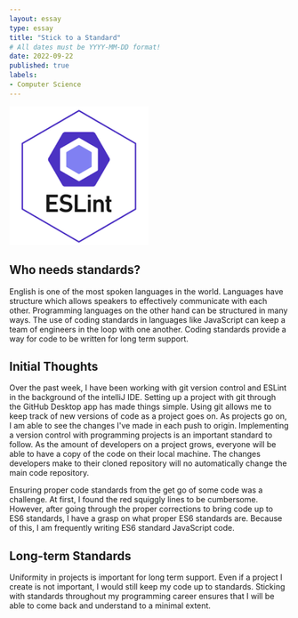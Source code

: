 ```yaml
---
layout: essay
type: essay
title: "Stick to a Standard"
# All dates must be YYYY-MM-DD format!
date: 2022-09-22
published: true
labels:
- Computer Science
---
```


<img width="250px" class="rounded float-start pe-4" src="../img/standards/lintlogo.png" alt = "JS ES6 logo">

## Who needs standards? 
English is one of the most spoken languages in the world. Languages have structure which allows speakers to effectively communicate with each other. Programming languages on the other hand can be structured in many ways. The use of coding standards in languages like JavaScript can keep a team of engineers in the loop with one another. Coding standards provide a way for code to be written for long term support.


## Initial Thoughts

Over the past week, I have been working with git version control and ESLint in the background of the intelliJ IDE. Setting up a project with git through the GitHub Desktop app has made things simple. Using git allows me to keep track of  new versions of code as a project goes on. As projects go on, I am able to see the changes I've made in each push to origin. Implementing a version control with programming projects is an important standard to follow. As the amount of developers on a project grows, everyone will be able to have a copy of the code on their local machine. The changes developers make to their cloned repository will no automatically change the main code repository.

Ensuring proper code standards from the get go of some code was a challenge. At first, I found the red squiggly lines to be cumbersome. However, after going through the proper corrections to bring code up to ES6 standards, I have a grasp on what proper ES6 standards are. Because of this, I am frequently writing ES6 standard JavaScript code.


## Long-term Standards
Uniformity in projects is important for long term support. Even if a project I create is not important, I would still keep my code up to standards. Sticking with standards throughout my programming career ensures that I will be able to come back and understand to a minimal extent. 